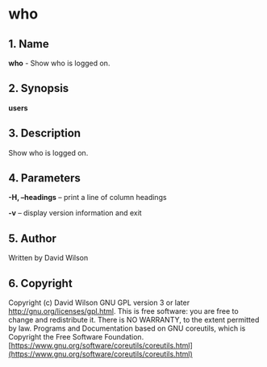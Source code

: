 # who

## 1. Name

**who** - Show who is logged on.

## 2. Synopsis

**users**

## 3. Description

Show who is logged on.

## 4. Parameters

**-H, –headings** – print a line of column headings

**-v** – display version information and exit

## 5. Author

Written by David Wilson

## 6. Copyright

Copyright (c) David Wilson   GNU GPL version 3 or later
<http://gnu.org/licenses/gpl.html>. This is free software: you are free
to change and redistribute it.  There is NO WARRANTY, to the extent
permitted by law.   Programs and Documentation based on GNU coreutils,
which is Copyright the Free Software Foundation.
[https://www.gnu.org/software/coreutils/coreutils.html](https://www.gnu.org/software/coreutils/coreutils.html)

